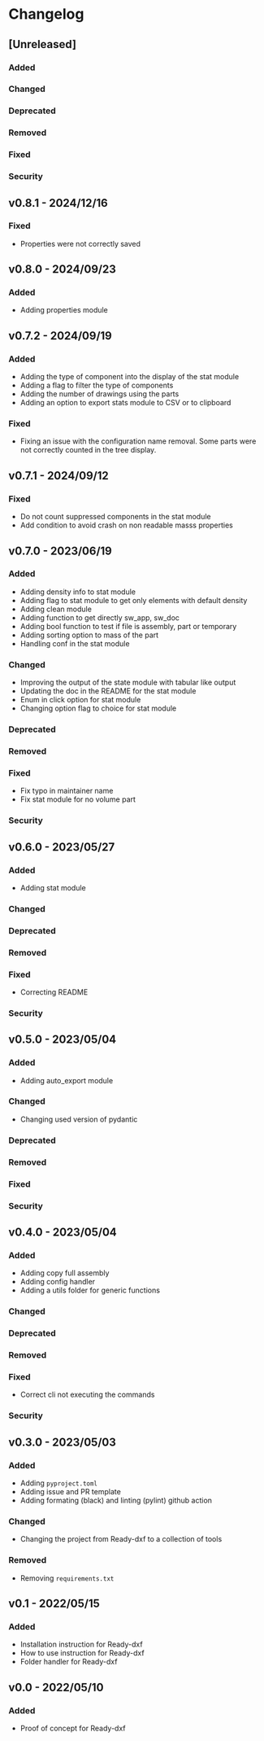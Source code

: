 # Changelog

## [Unreleased]
### Added
### Changed
### Deprecated
### Removed
### Fixed
### Security

## v0.8.1 - 2024/12/16
### Fixed
- Properties were not correctly saved

## v0.8.0 - 2024/09/23
### Added
- Adding properties module

## v0.7.2 - 2024/09/19
### Added
- Adding the type of component into the display of the stat module
- Adding a flag to filter the type of components
- Adding the number of drawings using the parts
- Adding an option to export stats module to CSV or to clipboard
### Fixed
- Fixing an issue with the configuration name removal. Some parts were not correctly counted in the tree display.

## v0.7.1 - 2024/09/12
### Fixed
- Do not count suppressed components in the stat module
- Add condition to avoid crash on non readable masss properties

## v0.7.0 - 2023/06/19
### Added
- Adding density info to stat module
- Adding flag to stat module to get only elements with default density
- Adding clean module
- Adding function to get directly sw_app, sw_doc
- Adding bool function to test if file is assembly, part or temporary
- Adding sorting option to mass of the part
- Handling conf in the stat module
### Changed
- Improving the output of the state module with tabular like output
- Updating the doc in the README for the stat module
- Enum in click option for stat module
- Changing option flag to choice for stat module
### Deprecated
### Removed
### Fixed
- Fix typo in maintainer name
- Fix stat module for no volume part
### Security

## v0.6.0 - 2023/05/27
### Added
- Adding stat module
### Changed
### Deprecated
### Removed
### Fixed
- Correcting README
### Security

## v0.5.0 - 2023/05/04

### Added
- Adding auto_export module
### Changed
- Changing used version of pydantic
### Deprecated
### Removed
### Fixed
### Security

## v0.4.0 - 2023/05/04

### Added
- Adding copy full assembly
- Adding config handler
- Adding a utils folder for generic functions
### Changed
### Deprecated
### Removed
### Fixed
- Correct cli not executing the commands
### Security

## v0.3.0 - 2023/05/03

### Added
- Adding `pyproject.toml`
- Adding issue and PR template
- Adding formating (black) and linting (pylint) github action

### Changed
- Changing the project from Ready-dxf to a collection of tools

### Removed
- Removing `requirements.txt`


## v0.1 - 2022/05/15
### Added
- Installation instruction for Ready-dxf
- How to use instruction for Ready-dxf
- Folder handler for Ready-dxf

## v0.0 - 2022/05/10
### Added
- Proof of concept for Ready-dxf
